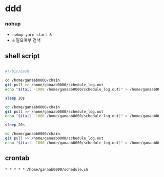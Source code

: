 # ddd

### nohup
* `nohup yarn start &`
* `&` 필요여부 검색

## shell script
```sh

#!/bin/bash

cd /home/ganaab0000/chain
git pull >> /home/ganaab0000/schedule_log.out
echo "$(tail -1000 /home/ganaab0000/schedule_log.out)" > /home/ganaab0000/schedule_log.out

sleep 20s

cd /home/ganaab0000/chain
git pull >> /home/ganaab0000/schedule_log.out
echo "$(tail -1000 /home/ganaab0000/schedule_log.out)" > /home/ganaab0000/schedule_log.out

sleep 20s

cd /home/ganaab0000/chain
git pull >> /home/ganaab0000/schedule_log.out
echo "$(tail -1000 /home/ganaab0000/schedule_log.out)" > /home/ganaab0000/schedule_log.out

```

## crontab
```txt
* * * * * /home/ganaab0000/schedule.sh

```
